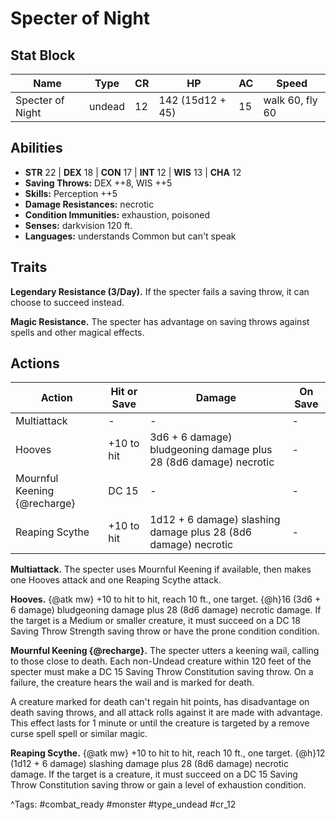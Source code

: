 # Specter of Night

## Stat Block

| Name | Type | CR | HP | AC | Speed |
|------|------|----|----|----|-------|
| Specter of Night | undead | 12 | 142 (15d12 + 45) | 15 | walk 60, fly 60 |

## Abilities

- **STR** 22 | **DEX** 18 | **CON** 17 | **INT** 12 | **WIS** 13 | **CHA** 12
- **Saving Throws:** DEX ++8, WIS ++5  
- **Skills:** Perception ++5  
- **Damage Resistances:** necrotic  
- **Condition Immunities:** exhaustion, poisoned  
- **Senses:** darkvision 120 ft.  
- **Languages:** understands Common but can't speak

## Traits

**Legendary Resistance (3/Day).** If the specter fails a saving throw, it can choose to succeed instead.

**Magic Resistance.** The specter has advantage on saving throws against spells and other magical effects.


## Actions

| Action | Hit or Save | Damage | On Save |
|--------|--------------|--------|----------|
| Multiattack | - | - | - |
| Hooves | +10 to hit | 3d6 + 6 damage) bludgeoning damage plus 28 (8d6 damage) necrotic | - |
| Mournful Keening {@recharge} | DC 15 | - | - |
| Reaping Scythe | +10 to hit | 1d12 + 6 damage) slashing damage plus 28 (8d6 damage) necrotic | - |

**Multiattack.** The specter uses Mournful Keening if available, then makes one Hooves attack and one Reaping Scythe attack.

**Hooves.** {@atk mw} +10 to hit to hit, reach 10 ft., one target. {@h}16 (3d6 + 6 damage) bludgeoning damage plus 28 (8d6 damage) necrotic damage. If the target is a Medium or smaller creature, it must succeed on a DC 18 Saving Throw Strength saving throw or have the prone condition condition.

**Mournful Keening {@recharge}.** The specter utters a keening wail, calling to those close to death. Each non-Undead creature within 120 feet of the specter must make a DC 15 Saving Throw Constitution saving throw. On a failure, the creature hears the wail and is marked for death.

A creature marked for death can't regain hit points, has disadvantage on death saving throws, and all attack rolls against it are made with advantage. This effect lasts for 1 minute or until the creature is targeted by a remove curse spell spell or similar magic.

**Reaping Scythe.** {@atk mw} +10 to hit to hit, reach 10 ft., one target. {@h}12 (1d12 + 6 damage) slashing damage plus 28 (8d6 damage) necrotic damage. If the target is a creature, it must succeed on a DC 15 Saving Throw Constitution saving throw or gain a level of exhaustion condition.


^Tags: #combat_ready #monster #type_undead #cr_12